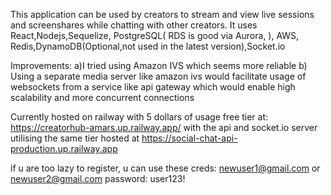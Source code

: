 This application can be used by creators to stream and view live sessions and screenshares while chatting with other creators. It uses React,Nodejs,Sequelize, PostgreSQL( RDS is good via Aurora, ), AWS, Redis,DynamoDB(Optional,not used in the latest version),Socket.io

Improvements:
a)I tried using Amazon IVS which seems more reliable
b) Using a separate media server like amazon ivs would facilitate usage of websockets from a service like api gateway which would enable high scalability and more concurrent connections

Currently hosted on railway with 5 dollars of usage free tier at:
https://creatorhub-amars.up.railway.app/
with the api and socket.io server utilising the same tier hosted at
https://social-chat-api-production.up.railway.app

if u are too lazy to register, u can use these creds:
newuser1@gmail.com or newuser2@gmail.com
password: user123!

